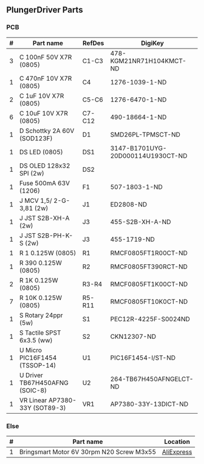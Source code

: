 ## PlungerDriver Parts

### PCB

|  # | Part name                           | RefDes  | DigiKey                           |
|---:|-------------------------------------|---------|-----------------------------------|
|  3 | C 100nF 50V X7R (0805)              | C1-C3   | 478-KGM21NR71H104KMCT-ND          |
|  1 | C 470nF 10V X7R (0805)              | C4      | 1276-1039-1-ND                    |
|  2 | C 1uF 10V X7R (0805)                | C5-C6   | 1276-6470-1-ND                    |
|  6 | C 10uF 10V X7R (0805)               | C7-C12  | 490-18664-1-ND                    |
|  1 | D Schottky 2A 60V (SOD123F)         | D1      | SMD26PL-TPMSCT-ND                 |
|  1 | DS LED (0805)                       | DS1     | 3147-B1701UYG-20D000114U1930CT-ND |
|  1 | DS OLED 128x32 SPI (2w)             | DS2     |                                   |
|  1 | Fuse 500mA 63V (1206)               | F1      | 507-1803-1-ND                     |
|  1 | J MCV 1,5/ 2-G-3,81 (2w)            | J1      | ED2808-ND                         |
|  1 | J JST S2B-XH-A (2w)                 | J3      | 455-S2B-XH-A-ND                   |
|  1 | J JST S2B-PH-K-S (2w)               | J3      | 455-1719-ND                       |
|  1 | R 1 0.125W (0805)                   | R1      | RMCF0805FT1R00CT-ND               |
|  1 | R 390 0.125W (0805)                 | R2      | RMCF0805FT390RCT-ND               |
|  2 | R 1K 0.125W (0805)                  | R3-R4   | RMCF0805FT1K00CT-ND               |
|  7 | R 10K 0.125W (0805)                 | R5-R11  | RMCF0805FT10K0CT-ND               |
|  1 | S Rotary 24ppr (5w)                 | S1      | PEC12R-4225F-S0024ND              |
|  1 | S Tactile SPST 6x3.5 (ww)           | S2      | CKN12307-ND                       |
|  1 | U Micro PIC16F1454 (TSSOP-14)       | U1      | PIC16F1454-I/ST-ND                |
|  1 | U Driver TB67H450AFNG (SOIC-8)      | U2      | 264-TB67H450AFNGELCT-ND           |
|  1 | VR Linear AP7380-33Y (SOT89-3)      | VR1     | AP7380-33Y-13DICT-ND              |


### Else

|  # | Part name                                     | Location                                                           |
|---:|-----------------------------------------------|--------------------------------------------------------------------|
|  1 | Bringsmart Motor 6V 30rpm N20 Screw M3x55     | [AliExpress](https://www.aliexpress.us/item/2251832736580698.html) |
